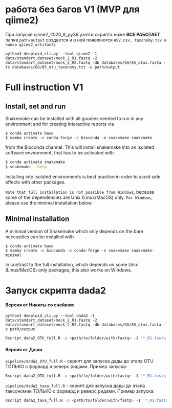 # работа без багов V1 (MVP для qiime2)

При запуске qiime2_2020_8_py36.yaml и скрипта ниже **ВСЕ РАБОТАЕТ** папка `path/output` создается и в ней появляются `ASV.csv, taxonomy.tsv и папка qiime2_artifacts`

```
python3 deeploid_cli.py --tool qiime2 -1 data/standart_dataset/mock_2_R1.fastq -2 data/standart_dataset/mock_2_R2.fastq -db databases/GG/85_otus.fasta -tx databases/GG/85_otu_taxonomy.txt -o path/output
```

# Full instruction V1

## Install, set and run


Snakemake can be installed with all goodies needed to run in any environment and for creating interactive reports via

```shs
$ conda activate base
$ mamba create -c conda-forge -c bioconda -n snakemake snakemake
```

from the Bioconda channel. This will install snakemake into an isolated software environment, that has to be activated with

```sh
$ conda activate snakemake
$ snakemake --help
```

Installing into isolated environments is best practice in order to avoid side effects with other packages.

`Note that full installation is not possible from Windows`, because some of the dependencies are Unix (Linux/MacOS) only. `For Windows`, please use the minimal installation below.

## Minimal installation
A minimal version of Snakemake which only depends on the bare necessities can be installed with

```
$ conda activate base
$ mamba create -c bioconda -c conda-forge -n snakemake snakemake-minimal
```

In contrast to the full installation, which depends on some Unix (Linux/MacOS) only packages, this also works on Windows.

# Запуск скрипта dada2

#### Версия от Никиты со снейком

```
python3 deeploid_cli.py --tool dada2 -1 data/standart_dataset/mock_2_R1.fastq -2 data/standart_dataset/mock_2_R2.fastq -db databases/GG/85_otus.fasta -o path/output
```

```bash
Rscript dada2_OTU_full.R -p <path/to/folder/with/fastq> -1 '*_R1.fastq.gz' -2 '*_R2.fastq.gz' -o <path/to/output/folder>
```

#### Версия от Даши

`pipeline/dada2_OTU_full.R` - скрипт для запуска дады до этапа OTU ТОЛЬКО с форвард и реверс ридами.
Пример запуска:
```bash
Rscript dada2_OTU_full.R -p <path/to/folder/with/fastq> -1 '*_R1.fastq.gz' -2 '*_R2.fastq.gz' -o <path/to/output/folder>
```
`pipeline/dada2_taxa_full.R` - скрипт для запуска дады до этапа таксономии ТОЛЬКО с форвард и реверс ридами.
Пример запуска:
```bash
Rscript dada2_taxa_full.R -p <path/to/folder/with/fastq> -1 '*_R1.fastq.gz' -2 '*_R2.fastq.gz' -o <path/to/output/folder> -db <path/to/folder/database_training_set>
```